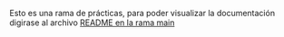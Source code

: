 Esto es una rama de prácticas, para poder visualizar la documentación digirase al archivo [README en la rama main](https://github.com/Clealg01/PPS-Unidad0Actividad4-Cristian/blob/main/README.md)
